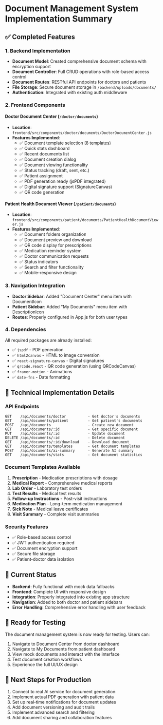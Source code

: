# Document Management System Implementation Summary

## ✅ Completed Features

### 1. Backend Implementation
- **Document Model**: Created comprehensive document schema with encryption support
- **Document Controller**: Full CRUD operations with role-based access control
- **Document Routes**: RESTful API endpoints for doctors and patients
- **File Storage**: Secure document storage in `/backend/uploads/documents/`
- **Authentication**: Integrated with existing auth middleware

### 2. Frontend Components

#### Doctor Document Center (`/doctor/documents`)
- **Location**: `frontend/src/components/doctor/documents/DoctorDocumentCenter.js`
- **Features Implemented**:
  - ✅ Document template selection (8 templates)
  - ✅ Quick stats dashboard
  - ✅ Recent documents list
  - ✅ Document creation dialog
  - ✅ Document viewing functionality
  - ✅ Status tracking (draft, sent, etc.)
  - ✅ Patient assignment
  - ✅ PDF generation ready (jsPDF integrated)
  - ✅ Digital signature support (SignatureCanvas)
  - ✅ QR code generation

#### Patient Health Document Viewer (`/patient/documents`)
- **Location**: `frontend/src/components/patient/documents/PatientHealthDocumentViewer.js`
- **Features Implemented**:
  - ✅ Document folders organization
  - ✅ Document preview and download
  - ✅ QR code display for prescriptions
  - ✅ Medication reminder system
  - ✅ Doctor communication requests
  - ✅ Status indicators
  - ✅ Search and filter functionality
  - ✅ Mobile-responsive design

### 3. Navigation Integration
- **Doctor Sidebar**: Added "Document Center" menu item with DocumentIcon
- **Patient Sidebar**: Added "My Documents" menu item with DescriptionIcon
- **Routes**: Properly configured in App.js for both user types

### 4. Dependencies
All required packages are already installed:
- ✅ `jspdf` - PDF generation
- ✅ `html2canvas` - HTML to image conversion
- ✅ `react-signature-canvas` - Digital signatures
- ✅ `qrcode.react` - QR code generation (using QRCodeCanvas)
- ✅ `framer-motion` - Animations
- ✅ `date-fns` - Date formatting

## 🔧 Technical Implementation Details

### API Endpoints
```
GET    /api/documents/doctor          - Get doctor's documents
GET    /api/documents/patient         - Get patient's documents
POST   /api/documents                 - Create new document
GET    /api/documents/:id             - Get specific document
PUT    /api/documents/:id             - Update document
DELETE /api/documents/:id             - Delete document
GET    /api/documents/:id/download    - Download document
GET    /api/documents/templates       - Get document templates
POST   /api/documents/ai-summary      - Generate AI summary
GET    /api/documents/stats           - Get document statistics
```

### Document Templates Available
1. **Prescription** - Medication prescriptions with dosage
2. **Medical Report** - Comprehensive medical reports
3. **Lab Order** - Laboratory test orders
4. **Test Results** - Medical test results
5. **Follow-up Instructions** - Post-visit instructions
6. **Medication Plan** - Long-term medication management
7. **Sick Note** - Medical leave certificates
8. **Visit Summary** - Complete visit summaries

### Security Features
- ✅ Role-based access control
- ✅ JWT authentication required
- ✅ Document encryption support
- ✅ Secure file storage
- ✅ Patient-doctor data isolation

## 🎯 Current Status
- **Backend**: Fully functional with mock data fallbacks
- **Frontend**: Complete UI with responsive design
- **Integration**: Properly integrated into existing app structure
- **Navigation**: Added to both doctor and patient sidebars
- **Error Handling**: Comprehensive error handling with user feedback

## 🚀 Ready for Testing
The document management system is now ready for testing. Users can:
1. Navigate to Document Center from doctor dashboard
2. Navigate to My Documents from patient dashboard
3. View mock documents and interact with the interface
4. Test document creation workflows
5. Experience the full UI/UX design

## 📝 Next Steps for Production
1. Connect to real AI service for document generation
2. Implement actual PDF generation with patient data
3. Set up real-time notifications for document updates
4. Add document versioning and audit trails
5. Implement advanced search and filtering
6. Add document sharing and collaboration features